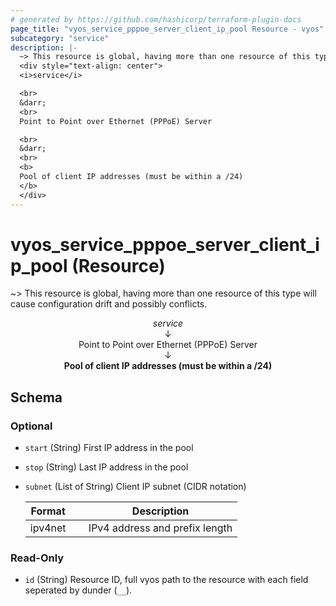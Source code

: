 ```yaml
---
# generated by https://github.com/hashicorp/terraform-plugin-docs
page_title: "vyos_service_pppoe_server_client_ip_pool Resource - vyos"
subcategory: "service"
description: |-
  ~> This resource is global, having more than one resource of this type will cause configuration drift and possibly conflicts.
  <div style="text-align: center">
  <i>service</i>

  <br>
  &darr;
  <br>
  Point to Point over Ethernet (PPPoE) Server

  <br>
  &darr;
  <br>
  <b>
  Pool of client IP addresses (must be within a /24)
  </b>
  </div>
---
```


# vyos_service_pppoe_server_client_ip_pool (Resource)

~> This resource is global, having more than one resource of this type will cause configuration drift and possibly conflicts.

<div style="text-align: center">
<i>service</i>

<br>
&darr;
<br>
Point to Point over Ethernet (PPPoE) Server

<br>
&darr;
<br>
<b>
Pool of client IP addresses (must be within a /24)
</b>
</div>



<!-- schema generated by tfplugindocs -->
## Schema

### Optional

- `start` (String) First IP address in the pool
- `stop` (String) Last IP address in the pool
- `subnet` (List of String) Client IP subnet (CIDR notation)

    |  Format &emsp; | Description  |
    |----------|---------------|
    |  ipv4net  &emsp; |  IPv4 address and prefix length  |

### Read-Only

- `id` (String) Resource ID, full vyos path to the resource with each field seperated by dunder (`__`).
